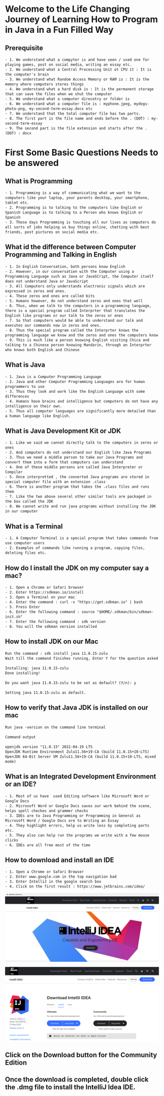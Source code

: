 # Welcome to the Life Changing Journey of Learning How to Program in Java in a Fun Filled Way

## Prerequisite

``` 
- 1. We understand what a compyter is and have seen / used one for playing games, post on social media, writing an essay etc.
- 2. We understand what a Central Processing Unit ot CPU it : It is the computer's brain
- 3. We understand what Random Access Memory or RAM is : It is the memory where computers stores things
- 4. We understand what a hard disk is : It is the permanent storage that can save the files when we shut the computer
- 5. We understand what a computer direcotry or folder is
- 6. We understand what a computer file is : myphone.jpeg, mydogs-photo-png, my-second-term-essay.docx etc
- 7. We understand that the total computer file has two parts. 
- 8. The first part is the file name and ends before the . (DOT) : my-second-term-essay
- 9. The second part is the file extension and starts after the . (DOT) : docx
```

# First Some Basic Questions Needs to be answered

## What is Programming

``` 
- 1. Programming is a way of communicating what we want to the computers like your laptop, your parents desktop, your smartphone, tablet etc.
- 2. Programming is to talking to the computers like English or Spanish Language is to talking to a Person who knows English or Spanish
- 3. These days Programming is touching all our lives as computers do all sorts of jobs helping us buy things online, chatting with best friends, post pictures on social media etc.
```

## What id the difference between Computer Programming and Talking in English

``` 
- 1. In English Conversation, both persons know English
- 2. However, in our conversation with the Computer using a Programming Language such as Java or JavaSCript, the Computer itself does not understand Java or JavaScript
- 3. All Computers only understands electronic signals which are expressed in zeros and ones.
- 4. These zeros and ones are called bits
- 5. Humans however, do not understand zeros and ones that well
- 6. Thus, when we talk to the computers in a programming language, there is a special program called Interprter that translates the English like programs or our talk to the zeros or ones
- 7. So that computers would be able to understand our talk and executes our commands now in zeros and ones.
- 8. Thus the special program called the Interprter knows the programming language we know and the zeros and ones the computers know
- 9. This is much like a person knowing English visiting Chica and talking to a Chinese person knowing Mandarin, through an Interprter who knows both English and Chinese
```

## What is Java

``` 
- 1. Java is a Computer Programming Language
- 2. Java and other Computer Programming Languages are for human programmers to use
- 3. Thus they look and work like the English Language with some differences
- 4. Humans have brains and intelligence but computers do not have any intelligence on their own.
- 5. Thus all computer languages are significantly more detailed than a human language like English.
```

## What is Java Development Kit or JDK

``` 
- 1. Like we said we cannot directly talk to the computers in zeros or ones
- 2. And computers do not understand our English like Java Programs
- 3. Thus we need a middle person to take our Java Programs and convert them into a form that computers can understand
- 4. One of these middle persons are called Java Interpreter or Compiler
- 5. Once interpretted , the converted Java programs are stored in special computer file with an extension .class
- 6. There is another program that takes the .class files and runs them
- 7. Like the two above several other similar tools are packaged in the box called the JDK
- 8. We cannot write and run java programs without installing the JDK in our computer
```

## What is a Terminal

``` 
- 1. A Computer Terminal is a special program that takes commands from use computer users
- 2. Examples of commands like running a program, copying files, deleting files etc.
```

## How do I install the JDK on my computer say a mac?

``` 
- 1. Open a Chrome or Safari browser 
- 2. Enter https://sdkman.io/install
- 3. Open a Terminal on your mac
- 4. Enter the command : curl -s "https://get.sdkman.io" | bash
- 5. Press Enter
- 6. Enter the following command : source "$HOME/.sdkman/bin/sdkman-init.sh"
- 7. Enter the following command : sdk version
- 8. You will the sdkman version installed
```

## How to install JDK on our Mac

``` 
Run the command : sdk install java 11.0.15-zulu
Wait till the command finishes running, Enter Y for the question asked

Installing: java 11.0.15-zulu
Done installing!

Do you want java 11.0.15-zulu to be set as default? (Y/n): y

Setting java 11.0.15-zulu as default.

```

## How to verify that Java JDK is installed on our mac

```
Run java -version on the command line terminal

Command output

openjdk version "11.0.15" 2022-04-19 LTS
OpenJDK Runtime Environment Zulu11.56+19-CA (build 11.0.15+10-LTS)
OpenJDK 64-Bit Server VM Zulu11.56+19-CA (build 11.0.15+10-LTS, mixed mode)

```

## What is an Integrated Development Environment or an IDE?

``` 
- 1. Most of us have  used Editing software like Microsoft Word or Google Docs
- 2. Microsoft Word or Google Docs saves our work behind the scene, helps spell checkes and grammer checks
- 3. IDEs are to Java Programming or Programming in General as Microsoft Word / Google Docs are to Writing an Essay
- 4. They highlight errors, help us write less by completing parts etc.
- 5. They also can help run the programs we write with a few mouse clicks
- 6. IDEs are all free most of the time
```

## How to download and install an IDE

``` 
- 1. Open a Chrome or Safari Browser 
- 2. Enter www.google.com in the top navigation bad
- 3. Enter IntelliJ in the google search box
- 4. Click on the first result : https://www.jetbrains.com/idea/
```

![Alt text](images/1.png?raw=true "Title")

![Alt text](images/2.png?raw=true "Title")

## Click on the Download button for the Community Edition

## Once the download is completed, double click the .dmg file to install the IntelliJ Idea IDE.

